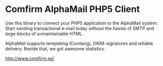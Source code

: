 Comfirm AlphaMail PHP5 Client
=======================

Use this library to connect your PHP5 application to the AlphaMail system. Start sending transactional e-mail today without the hassle of SMTP and large blocks of unmaintainable HTML.

AlphaMail supports templating (Comlang), DKIM-signatures and reliable delivery. Beside that, we got awesome statistics.

http://www.comfirm.se/